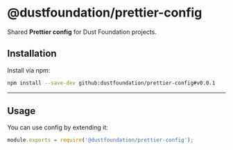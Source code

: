 # @dustfoundation/prettier-config

Shared **Prettier config** for Dust Foundation projects.

## Installation

Install via npm:

```sh
npm install --save-dev github:dustfoundation/prettier-config#v0.0.1
```

---

## Usage

You can use config by extending it:

```js
module.exports = require('@dustfoundation/prettier-config');
```